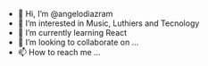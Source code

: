 - 👋 Hi, I’m @angelodiazram
- 👀 I’m interested in Music, Luthiers and Tecnology
- 🌱 I’m currently learning React
- 💞️ I’m looking to collaborate on ...
- 📫 How to reach me ...

<!---
angelodiazram/angelodiazram is a ✨ special ✨ repository because its `README.md` (this file) appears on your GitHub profile.
You can click the Preview link to take a look at your changes.
--->
